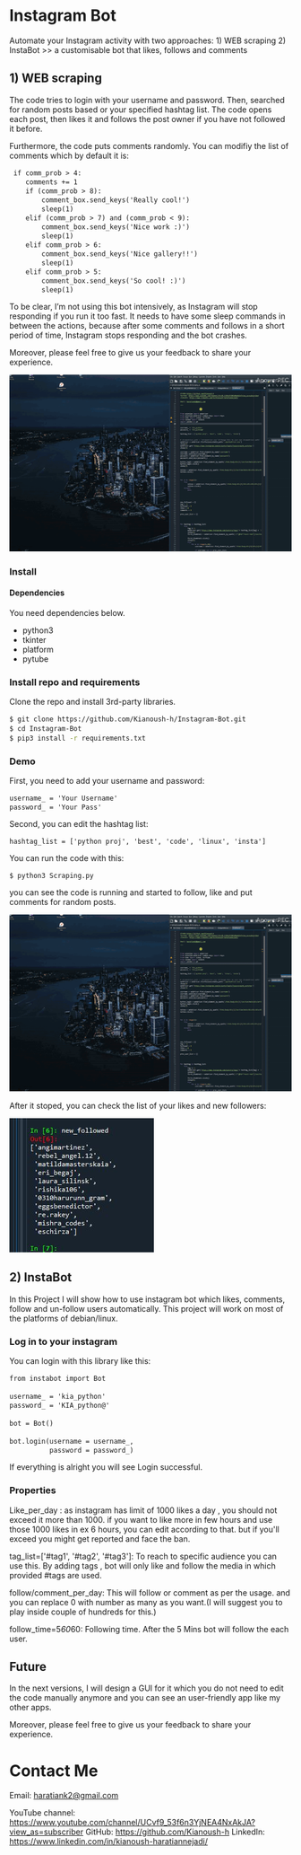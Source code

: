 # Instagram Bot
 Automate your Instagram activity with two approaches:
	1) WEB scraping 
	2) InstaBot >> a customisable bot that likes, follows and comments

	


## 1) WEB scraping

The code tries to login with your username and password. Then, searched for random posts based or your specified hashtag list. The code opens each post, then likes it and follows the post owner if you have not followed it before.

Furthermore, the code puts comments randomly. You can modifiy the list of comments which by default it is:

```
 if comm_prob > 4:
	comments += 1 
	if (comm_prob > 8):
		comment_box.send_keys('Really cool!')
		sleep(1)
	elif (comm_prob > 7) and (comm_prob < 9):
		comment_box.send_keys('Nice work :)')
		sleep(1)
	elif comm_prob > 6:
		comment_box.send_keys('Nice gallery!!')
		sleep(1)
	elif comm_prob > 5:
		comment_box.send_keys('So cool! :)')
		sleep(1)
```


To be clear, I’m not using this bot intensively, as Instagram will stop responding if you run it too fast. It needs to have some sleep commands in between the actions, because after some comments and follows in a short period of time, Instagram stops responding and the bot crashes.




Moreover, please feel free to give us your feedback to share your experience.



![Instagram](./etc/scrap-sample.gif)




### Install

#### Dependencies

You need dependencies below.

- python3
- tkinter
- platform
- pytube


### Install repo and requirements

Clone the repo and install 3rd-party libraries.

```bash
$ git clone https://github.com/Kianoush-h/Instagram-Bot.git
$ cd Instagram-Bot
$ pip3 install -r requirements.txt
```




### Demo

First, you need to add your username and password:

```
username_ = 'Your Username'
password_ = 'Your Pass'
```

Second, you can edit the hashtag list:

``` 
hashtag_list = ['python proj', 'best', 'code', 'linux', 'insta']

```

You can run the code with this:

```
$ python3 Scraping.py
```

you can see the code is running and started to follow, like and put comments for random posts. 

![Instagram](./etc/scrap-sample.gif)



After it stoped, you can check the list of your likes and new followers:

![Instagram](./etc/scrap_follower_1.JPG)





## 2) InstaBot

In this Project I will show how to use instagram bot which likes, comments, follow and un-follow users automatically. This project will work on most of the platforms of debian/linux. 



### Log in to your instagram

You can login with this library like this:

```
from instabot import Bot

username_ = 'kia_python'
password_ = 'KIA_python@'

bot = Bot()

bot.login(username = username_,
          password = password_)
```



If everything is alright you will see Login successful. 



### Properties

Like_per_day : as instagram has limit of 1000 likes a day , you should not exceed it more than 1000. if you want to like more in few hours and use those 1000 likes in ex 6 hours, you can edit according to that. but if you'll exceed you might get reported and face the ban.

tag_list=['#tag1', '#tag2', '#tag3']: To reach to specific audience you can use this. By adding tags , bot will only like and follow the media in which provided #tags are used.

follow/comment_per_day: This will follow or comment as per the usage. and you can replace 0 with number as many as you want.(I will suggest you to play inside couple of hundreds for this.)

follow_time=5*60*60:  Following time. After the 5 Mins bot will follow the each user.



## Future

In the next versions, I will design a GUI for it which you do not need to edit the code manually anymore and you can see an user-friendly app like my other apps.


Moreover, please feel free to give us your feedback to share your experience.


# Contact Me

Email: haratiank2@gmail.com

YouTube channel: https://www.youtube.com/channel/UCvf9_53f6n3YjNEA4NxAkJA?view_as=subscriber
GitHub: https://github.com/Kianoush-h
LinkedIn: https://www.linkedin.com/in/kianoush-haratiannejadi/

